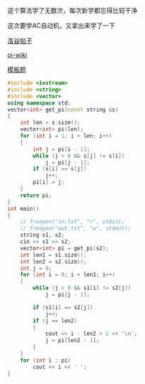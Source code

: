 这个算法学了无数次，每次新学都忘得比较干净

这次要学AC自动机，又拿出来学了一下

[洛谷帖子](https://www.luogu.com.cn/problem/solution/P3375)

[oi-wiki](https://oi-wiki.org/string/kmp/)

[模板题](https://www.luogu.com.cn/problem/P3375)

```cpp
#include <iostream>
#include <string>
#include <vector>
using namespace std;
vector<int> get_pi(const string &s)
{
    int len = s.size();
    vector<int> pi(len);
    for (int i = 1; i < len; i++)
    {
        int j = pi[i - 1];
        while (j > 0 && s[j] != s[i])
            j = pi[j - 1];
        if (s[i] == s[j])
            j++;
        pi[i] = j;
    }
    return pi;
}
int main()
{
    // freopen("in.txt", "r", stdin);
    // freopen("out.txt", "w", stdout);
    string s1, s2;
    cin >> s1 >> s2;
    vector<int> pi = get_pi(s2);
    int len1 = s1.size();
    int len2 = s2.size();
    int j = 0;
    for (int i = 0; i < len1; i++)
    {
        while (j > 0 && s1[i] != s2[j])
            j = pi[j - 1];

        if (s1[i] == s2[j])
            j++;
        if (j == len2)
        {
            cout << i - len2 + 2 << '\n';
            j = pi[len2 - 1];
        }
    }
    for (int i : pi)
        cout << i << ' ';
}
```
